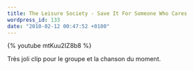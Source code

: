 ```yaml
---
title: The Leisure Society - Save It For Someone Who Cares
wordpress_id: 133
date: "2010-02-12 00:47:52 +0100"
---
```


{% youtube mtKuu2IZ8b8 %}

Très joli clip pour le groupe et la chanson du moment.
